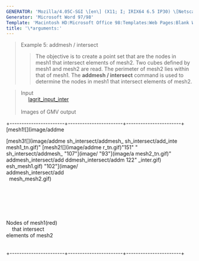 ```yaml
---
GENERATOR: 'Mozilla/4.05C-SGI \[en\] (X11; I; IRIX64 6.5 IP30) \[Netscape\]'
Generator: 'Microsoft Word 97/98'
Template: 'Macintosh HD:Microsoft Office 98:Templates:Web Pages:Blank Web Page'
title: '\*arguments:'
---
```


> Example 5: addmesh / intersect
>
> > The objective is to create a point set that are the nodes in mesh1
> > that intersect elements of mesh2.
> > Two cubes defined by mesh1 and mesh2 are read. The perimeter of
> > mesh2 lies within that of mesh1. The **addmesh / intersect** command
> > is used to determine the nodes in mesh1 that intersect elements of
> > mesh2.

> Input\
>      [lagrit\_input\_inter](../input_output/lagrit_input_inter)\
>  \
> Images of GMV output

+-----------------------+-----------------------+-----------------------+
 [mesh1![](image/addme  <div align="left">     [mesh3![](image/addme 
 sh_intersect/addmesh_                         sh_intersect/add_inte 
 mesh1_tn.gif)"  [mesh2![](image/addme  r_tn.gif)"151" 
 "                   sh_intersect/addmesh_  "107"](image/ 
 "93"](image/a  mesh2_tn.gif)"  addmesh_intersect/add 
 ddmesh_intersect/addm  122"                   _inter.gif)           
 esh_mesh1.gif)         "102"](image/                        
                        addmesh_intersect/add                        
                        mesh_mesh2.gif)                              
                                                                     
                                                                     
                                                                     
                                                                     
                                                                     
                                                                     
                                               Nodes of mesh1(red)   
                                               that intersect        
                                               elements of mesh2     
                                                                     

                                                               
+-----------------------+-----------------------+-----------------------+
